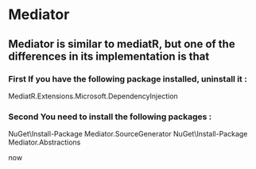 # Mediator

## Mediator is similar to mediatR, but one of the differences in its implementation is that

### First If you have the following package installed, uninstall it :

MediatR.Extensions.Microsoft.DependencyInjection

### Second You need to install the following packages :

NuGet\Install-Package Mediator.SourceGenerator 
NuGet\Install-Package Mediator.Abstractions 

now 
